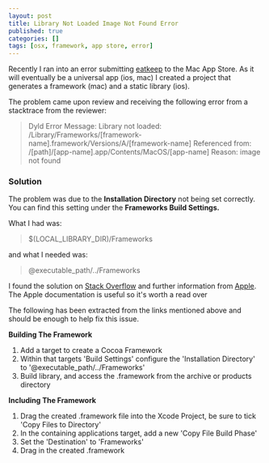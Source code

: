 ```yaml
---
layout: post
title: Library Not Loaded Image Not Found Error
published: true
categories: []
tags: [osx, framework, app store, error]
---
```

Recently I ran into an error submitting [eatkeep](http://www.eatkeep.io) to the Mac App Store. As it will eventually be a universal app (ios, mac) I created a project that generates a framework (mac) and a static library (ios).

The problem came upon review and receiving the following error from a stacktrace from the reviewer:

> Dyld Error Message:
		Library not loaded: /Library/Frameworks/[framework-name].framework/Versions/A/[framework-name]
		Referenced from: /[path]/[app-name].app/Contents/MacOS/[app-name]
		Reason: image not found

### Solution

The problem was due to the **Installation Directory** not being set correctly. You can find this setting under the **Frameworks Build Settings.**

What I had was:

> $(LOCAL_LIBRARY_DIR)/Frameworks

and what I needed was:

> @executable_path/../Frameworks

I found the solution on [Stack Overflow](http://stackoverflow.com/questions/24993752/os-x-framework-library-not-loaded-image-not-found) and further information from [Apple](https://developer.apple.com/library/mac/documentation/MacOSX/Conceptual/BPFrameworks/Tasks/CreatingFrameworks.html#/apple_ref/doc/uid/20002258-BAJDHDAF). The Apple documentation is useful so it's worth a read over

The following has been extracted from the links mentioned above and should be enough to help fix this issue.

**Building The Framework**

1. Add a target to create a Cocoa Framework
2. Within that targets 'Build Settings' configure the 'Installation Directory' to '@executable_path/../Frameworks'
3. Build library, and access the .framework from the archive or products directory

**Including The Framework**

1. Drag the created .framework file into the Xcode Project, be sure to tick 'Copy Files to Directory'
2. In the containing applications target, add a new 'Copy File Build Phase'
3. Set the 'Destination' to 'Frameworks'
4. Drag in the created .framework
